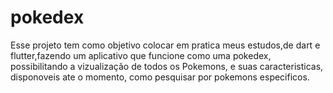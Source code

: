 # pokedex

Esse projeto tem como objetivo colocar em pratica meus estudos,de dart e flutter,fazendo um aplicativo que funcione como uma pokedex, possibilitando a vizualização de todos os Pokemons, e suas caracteristicas, disponoveis ate o momento, como pesquisar por pokemons especificos.




